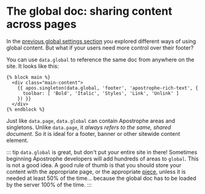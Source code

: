 # The global doc: sharing content across pages

In the [previous global settings section](settings.md) you explored different ways of using global content. But what if your users need more control over their footer?

You can use `data.global` to reference the same doc from anywhere on the site. It looks like this:

```markup
{% block main %}
  <div class="main-content">
    {{ apos.singleton(data.global, 'footer', 'apostrophe-rich-text', {
      toolbar: [ 'Bold', 'Italic', 'Styles', 'Link', 'Unlink' ]
    }) }}
  </div>
{% endblock %}
```

Just like `data.page`, `data.global` can contain Apostrophe areas and singletons. Unlike `data.page`, it _always refers to the same, shared document_. So it is ideal for a footer, banner or other sitewide content element.

::: tip
`data.global` is great, but don't put your entire site in there! Sometimes beginning Apostrophe developers will add hundreds of areas to `global`. This is not a good idea. A good rule of thumb is that you should store your content with the appropriate page, or the appropriate [piece](/core-concepts/reusable-content-pieces/reusable-content-with-pieces.md), unless it is needed at least 50% of the time... because the global doc has to be loaded by the server 100% of the time.
:::
